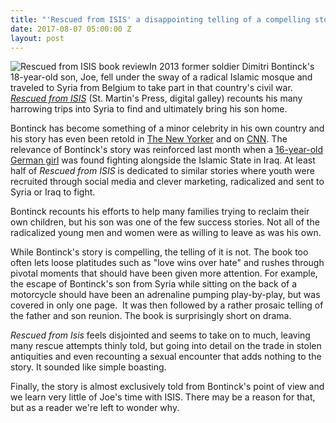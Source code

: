 ```yaml
---
title: "'Rescued from ISIS' a disappointing telling of a compelling story"
date: 2017-08-07 05:00:00 Z
layout: post
---
```


![Rescued from ISIS book review](images/51SjEHEY5fL._SX331_BO1204203200_-200x300.jpg)In 2013 former soldier Dimitri Bontinck's 18-year-old son, Joe, fell under the sway of a radical Islamic mosque and traveled to Syria from Belgium to take part in that country's civil war. [_Rescued from ISIS_](http://amzn.to/2uiQaRN) (St. Martin's Press, digital galley) recounts his many harrowing trips into Syria to find and ultimately bring his son home.

Bontinck has become something of a minor celebrity in his own country and his story has even been retold in [The New Yorker](http://www.newyorker.com/magazine/2015/06/01/journey-to-jihad) and on [CNN](http://www.cnn.com/2014/06/25/world/meast/syria-father-finds-son/index.html). The relevance of Bontinck's story was reinforced last month when a [16-year-old German girl](https://www.theguardian.com/world/2017/jul/19/isis-mosul-missing-german-girl-linda-wenzel) was found fighting alongside the Islamic State in Iraq. At least half of _Rescued from ISIS_ is dedicated to similar stories where youth were recruited through social media and clever marketing, radicalized and sent to Syria or Iraq to fight.

Bontinck recounts his efforts to help many families trying to reclaim their own children, but his son was one of the few success stories. Not all of the radicalized young men and women were as willing to leave as was his own.

While Bontinck's story is compelling, the telling of it is not. The book too often lets loose platitudes such as "love wins over hate" and rushes through pivotal moments that should have been given more attention. For example, the escape of Bontinck's son from Syria while sitting on the back of a motorcycle should have been an adrenaline pumping play-by-play, but was covered in only one page.  It was then followed by a rather prosaic telling of the father and son reunion. The book is surprisingly short on drama.

_Rescued from Isis_ feels disjointed and seems to take on to much, leaving many rescue attempts thinly told, but going into detail on the trade in stolen antiquities and even recounting a sexual encounter that adds nothing to the story. It sounded like simple boasting.

Finally, the story is almost exclusively told from Bontinck's point of view and we learn very little of Joe's time with ISIS. There may be a reason for that, but as a reader we're left to wonder why.
